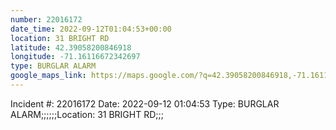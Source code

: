 ```yaml
---
number: 22016172
date_time: 2022-09-12T01:04:53+00:00
location: 31 BRIGHT RD
latitude: 42.39058200846918
longitude: -71.16116672342697
type: BURGLAR ALARM
google_maps_link: https://maps.google.com/?q=42.39058200846918,-71.16116672342697
---
```


Incident #: 22016172  Date: 2022-09-12 01:04:53   Type: BURGLAR ALARM;;;;;;Location: 31 BRIGHT RD;;;
